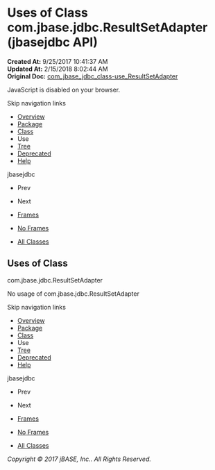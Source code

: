 # Uses of Class com.jbase.jdbc.ResultSetAdapter (jbasejdbc   API)

**Created At:** 9/25/2017 10:41:37 AM  
**Updated At:** 2/15/2018 8:02:44 AM  
**Original Doc:** [com_jbase_jdbc_class-use_ResultSetAdapter](https://docs.jbase.com/39229-class-use/com_jbase_jdbc_class-use_ResultSetAdapter)  

<!--<br>    try {<br>        if (location.href.indexOf('is-external=true') == -1) {<br>            parent.document.title="Uses of Class com.jbase.jdbc.ResultSetAdapter (jbasejdbc   API)";<br>        }<br>    }<br>    catch(err) {<br>    }<br>//-->
JavaScript is disabled on your browser.

Skip navigation links

- [Overview](../../../../overview-summary.html)
- [Package](./../../jbase-jdbc-api)
- [Class](./../../resultsetadapter-%28jbasejdbc---api%29 "class in com.jbase.jdbc")
- Use
- [Tree](./../../com.jbase.jdbc-class-hierarchy-%28jbasejdbc---api%29)
- [Deprecated](../../../../deprecated-list.html)
- [Help](../../../../help-doc.html)


jbasejdbc <br>

- Prev
- Next


- [Frames](./.)
- [No Frames](./.)


- [All Classes](../../../../allclasses-noframe.html)


<!--<br>  allClassesLink = document.getElementById("allclasses\_navbar\_top");<br>  if(window==top) {<br>    allClassesLink.style.display = "block";<br>  }<br>  else {<br>    allClassesLink.style.display = "none";<br>  }<br>  //-->

## Uses of Class
com.jbase.jdbc.ResultSetAdapter

No usage of com.jbase.jdbc.ResultSetAdapter

Skip navigation links

- [Overview](../../../../overview-summary.html)
- [Package](./../../jbase-jdbc-api)
- [Class](./../../resultsetadapter-%28jbasejdbc---api%29 "class in com.jbase.jdbc")
- Use
- [Tree](./../../com.jbase.jdbc-class-hierarchy-%28jbasejdbc---api%29)
- [Deprecated](../../../../deprecated-list.html)
- [Help](../../../../help-doc.html)


jbasejdbc <br>

- Prev
- Next


- [Frames](./.)
- [No Frames](./.)


- [All Classes](../../../../allclasses-noframe.html)


<!--<br>  allClassesLink = document.getElementById("allclasses\_navbar\_bottom");<br>  if(window==top) {<br>    allClassesLink.style.display = "block";<br>  }<br>  else {<br>    allClassesLink.style.display = "none";<br>  }<br>  //-->

*Copyright © 2017 jBASE, Inc.. All Rights Reserved.*
